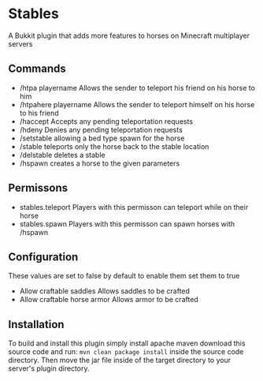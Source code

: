 Stables
=============

A Bukkit plugin that adds more features to horses on Minecraft multiplayer servers

## Commands ##
* /htpa playername      Allows the sender to teleport his friend on his horse to him
* /htpahere playername  Allows the sender to teleport himself on his horse to his friend
* /haccept              Accepts any pending teleportation requests
* /hdeny                Denies any pending teleportation requests
* /setstable            allowing a bed type spawn for the horse
* /stable               teleports only the horse back to the stable location
* /delstable            deletes a stable
* /hspawn               creates a horse to the given parameters

## Permissons ##
* stables.teleport        Players with this permisson can teleport while on their horse
* stables.spawn           Players with this permisson can spawn horses with /hspawn

## Configuration ##
These values are set to false by default to enable them set them to true
* Allow craftable saddles       Allows saddles to be crafted
* Allow craftable horse armor   Allows armor to be crafted


## Installation ##
To build and install this plugin simply install apache maven download this source code and run:
```mvn clean package install```
inside the source code directory. Then move the jar file inside of the target directory to your server's plugin directory.


